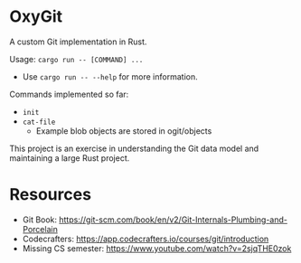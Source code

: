 # OxyGit

A custom Git implementation in Rust.

Usage: `cargo run -- [COMMAND] ...`
- Use `cargo run -- --help` for more information.

Commands implemented so far:
- `init`
- `cat-file`
  - Example blob objects are stored in ogit/objects

This project is an exercise in understanding the Git data model and maintaining a large Rust project.

# Resources
- Git Book: https://git-scm.com/book/en/v2/Git-Internals-Plumbing-and-Porcelain
- Codecrafters: https://app.codecrafters.io/courses/git/introduction
- Missing CS semester: https://www.youtube.com/watch?v=2sjqTHE0zok
